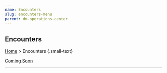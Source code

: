 ```yaml
---
name: Encounters
slug: encounters-menu
parent: dm-operations-center
---
```

## Encounters
[Home](dm-operations-center) > Encounters {.small-text}

<div class="menu-container">
    <a href=".">Coming Soon</a>
</div>
<hr/>